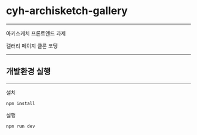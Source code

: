 # cyh-archisketch-gallery

---

아키스케치 프론트엔드 과제

갤러리 페이지 클론 코딩

---

## 개발환경 실행

---

설치

```
npm install
```

실행

```
npm run dev
```
